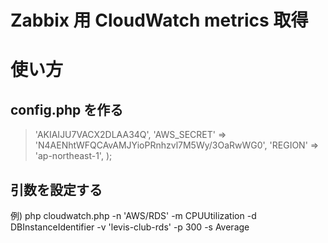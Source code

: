 Zabbix 用 CloudWatch metrics 取得
=================================

# 使い方

## config.php を作る

> <?php
> $config = array(
>     'AWS_KEY'    => 'AKIAIJU7VACX2DLAA34Q',
>     'AWS_SECRET' => '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',
>     'REGION'     => 'ap-northeast-1',
> );

## 引数を設定する

例) php cloudwatch.php -n 'AWS/RDS' -m CPUUtilization -d DBInstanceIdentifier -v 'levis-club-rds' -p 300 -s Average
